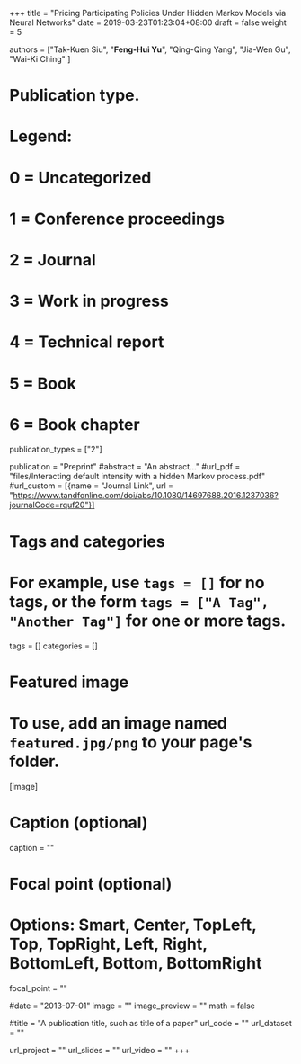 +++
title = "Pricing Participating Policies Under Hidden Markov Models via Neural Networks"
date = 2019-03-23T01:23:04+08:00
draft = false
weight = 5

authors = ["Tak-Kuen Siu", "**Feng-Hui Yu**", "Qing-Qing Yang", "Jia-Wen Gu", "Wai-Ki Ching" ]

# Publication type.
# Legend:
# 0 = Uncategorized
# 1 = Conference proceedings
# 2 = Journal
# 3 = Work in progress
# 4 = Technical report
# 5 = Book
# 6 = Book chapter
publication_types = ["2"]

publication = "Preprint"
#abstract = "An abstract..."
#url_pdf = "files/Interacting default intensity with a hidden Markov process.pdf"
#url_custom = [{name = "Journal Link", url = "https://www.tandfonline.com/doi/abs/10.1080/14697688.2016.1237036?journalCode=rquf20"}]

# Tags and categories
# For example, use `tags = []` for no tags, or the form `tags = ["A Tag", "Another Tag"]` for one or more tags.
tags = []
categories = []

# Featured image
# To use, add an image named `featured.jpg/png` to your page's folder. 
[image]
  # Caption (optional)
  caption = ""

  # Focal point (optional)
  # Options: Smart, Center, TopLeft, Top, TopRight, Left, Right, BottomLeft, Bottom, BottomRight
  focal_point = ""
 

#date = "2013-07-01"
image = ""
image_preview = ""
math = false

#title = "A publication title, such as title of a paper"
url_code = ""
url_dataset = ""

url_project = ""
url_slides = ""
url_video = ""
+++